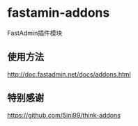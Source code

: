 # fastamin-addons
FastAdmin插件模块


## 使用方法
http://doc.fastadmin.net/docs/addons.html

## 特别感谢
https://github.com/5ini99/think-addons